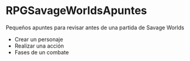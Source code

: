# RPGSavageWorldsApuntes
Pequeños apuntes para revisar antes de una partida de Savage Worlds

- Crear un personaje
- Realizar una acción
- Fases de un combate
